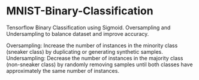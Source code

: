 # MNIST-Binary-Classification
Tensorflow Binary Classification using Sigmoid. Oversampling and Undersampling to balance dataset and improve accuracy.

Oversampling: Increase the number of instances in the minority class (sneaker class) by duplicating or generating synthetic samples.
Undersampling: Decrease the number of instances in the majority class (non-sneaker class) by randomly removing samples until both classes have approximately the same number of instances.
